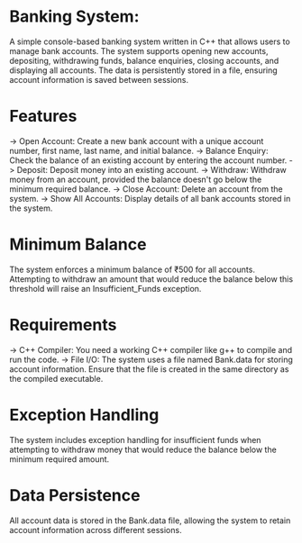 # Banking System:
A simple console-based banking system written in C++ that allows users to manage bank accounts. The system supports opening new accounts, depositing, withdrawing funds, balance enquiries, closing accounts, and displaying all accounts. The data is persistently stored in a file, ensuring account information is saved between sessions.

# Features
-> Open Account: Create a new bank account with a unique account number, first name, last name, and initial balance.
-> Balance Enquiry: Check the balance of an existing account by entering the account number.
-> Deposit: Deposit money into an existing account.
-> Withdraw: Withdraw money from an account, provided the balance doesn't go below the minimum required balance.
-> Close Account: Delete an account from the system.
-> Show All Accounts: Display details of all bank accounts stored in the system.

# Minimum Balance
The system enforces a minimum balance of ₹500 for all accounts. Attempting to withdraw an amount that would reduce the balance below this threshold will raise an Insufficient_Funds exception.

# Requirements
-> C++ Compiler: You need a working C++ compiler like g++ to compile and run the code.
-> File I/O: The system uses a file named Bank.data for storing account information. Ensure that the file is created in the same directory as the compiled executable.

# Exception Handling
The system includes exception handling for insufficient funds when attempting to withdraw money that would reduce the balance below the minimum required amount.

# Data Persistence
All account data is stored in the Bank.data file, allowing the system to retain account information across different sessions.

